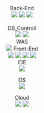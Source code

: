  
<div align="center">
Back-End <br>
 <img src="https://img.shields.io/badge/java-4479A1?style=for-the-badge&logo=java&logoColor=white">
<img src="https://img.shields.io/badge/spring boot-6DB33F?style=for-the-badge&logo=springboot&logoColor=white">
 <img src="https://img.shields.io/badge/spring security-6DB33F?style=for-the-badge&logo=springsecurity&logoColor=white"><br>
 <br>
 DB_Controll<br>
 <img src="https://img.shields.io/badge/mysql-4479A1?style=for-the-badge&logo=mysql&logoColor=white">
 <img src="https://img.shields.io/badge/mybatis-4479A1?style=for-the-badge&logo=mybatis&logoColor=white">
 <br>
 WAS<br>
 <img src="https://img.shields.io/badge/apachetomcat-4479A1?style=for-the-badge&logo=apachetomcat&logoColor=white">
Front-End <br>
  <img src="https://img.shields.io/badge/javascript-F8DC75?style=for-the-badge&logo=javascript&logoColor=white">
 <img src="https://img.shields.io/badge/html5-E34F26?style=for-the-badge&logo=html5&logoColor=white">
 <img src="https://img.shields.io/badge/jquery-0769AD?style=for-the-badge&logo=jquery&logoColor=white">
 <img src="https://img.shields.io/badge/css-1572B6?style=for-the-badge&logo=css&logoColor=white">
 <br>
 IDE<br>
 <img src="https://img.shields.io/badge/intellij-000000?style=for-the-badge&logo=intellij&logoColor=white">
 
 OS<br>
 <img src="https://img.shields.io/badge/centos-262577?style=for-the-badge&logo=centos&logoColor=white">
 
 Cloud<br>
  <img src="https://img.shields.io/badge/amazon rds-527FFF?style=for-the-badge&logo=amazonrds&logoColor=white">
  <img src="https://img.shields.io/badge/amazon ec2-FF9900?style=for-the-badge&logo=amazonec2&logoColor=white">
</div>
